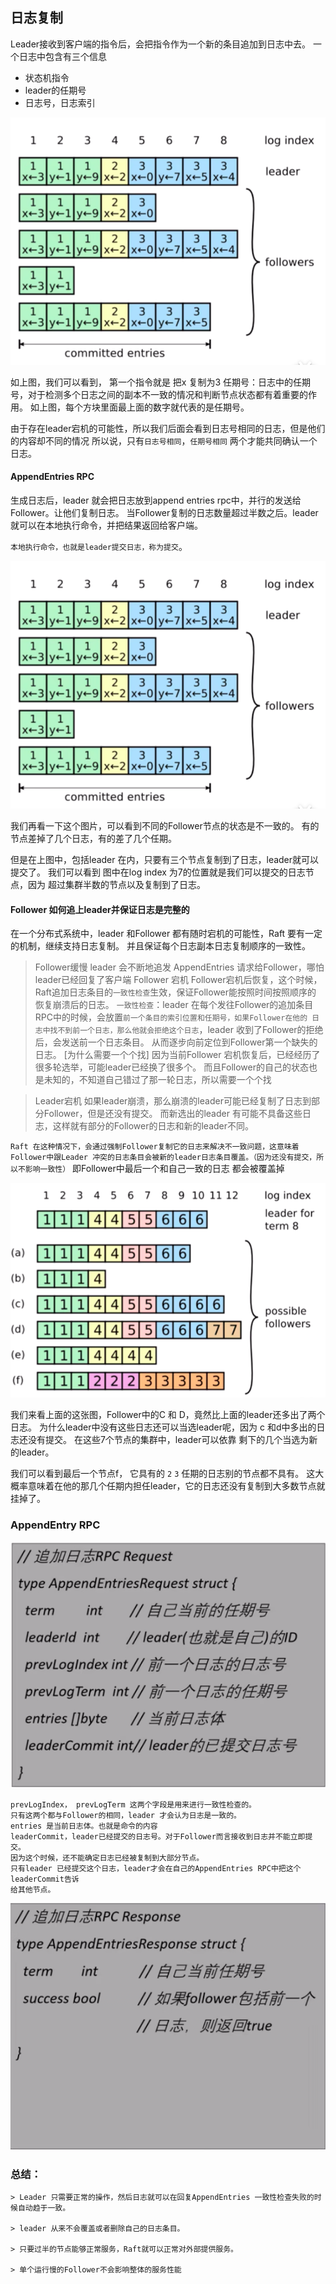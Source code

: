 ## 日志复制


Leader接收到客户端的指令后，会把指令作为一个新的条目追加到日志中去。
一个日志中包含有三个信息
* 状态机指令
* leader的任期号
* 日志号，日志索引

 ![](imgs/log_term.png)


如上图，我们可以看到， 第一个指令就是 把x 复制为3
任期号：日志中的任期号，对于检测多个日志之间的副本不一致的情况和判断节点状态都有着重要的作用。
如上图，每个方块里面最上面的数字就代表的是任期号。

由于存在leader宕机的可能性，所以我们后面会看到日志号相同的日志，但是他们的内容却不同的情况
所以说，只有`日志号相同`，`任期号相同` 两个才能共同确认一个日志。


#### AppendEntries RPC
生成日志后，leader 就会把日志放到append entries rpc中，并行的发送给Follower。让他们复制日志。
当Follower复制的日志数量超过半数之后。leader就可以在本地执行命令，并把结果返回给客户端。

`本地执行命令，也就是leader提交日志，称为提交`。


 ![](imgs/log_term.png)

我们再看一下这个图片，可以看到不同的Follower节点的状态是不一致的。
有的节点差掉了几个日志，有的差了几个任期。

但是在上图中，包括leader 在内，只要有三个节点复制到了日志，leader就可以提交了。
我们可以看到 图中在log index 为7的位置就是我们可以提交的日志节点，因为
超过集群半数的节点以及复制到了日志。



#### Follower 如何追上leader并保证日志是完整的
在一个分布式系统中，leader 和Follower 都有随时宕机的可能性，Raft 要有一定的机制，继续支持日志复制。
并且保证每个日志副本日志复制顺序的一致性。

> Follower缓慢
    leader 会不断地追发 AppendEntries 请求给Follower，哪怕leader已经回复了客户端
> Follower 宕机
    Follower宕机后恢复，这个时候，Raft追加日志条目的`一致性检查`生效，保证Follower能按照时间按照顺序的
    恢复崩溃后的日志。
`一致性检查`：leader 在每个发往Follower的追加条目RPC中的时候，会放置`前一个条目的索引位置和任期号，如果Follower在他的
日志中找不到前一个日志，那么他就会拒绝这个日志`，leader 收到了Follower的拒绝后，会发送前一个日志条目。
从而逐步向前定位到Follower第一个缺失的日志。
    [为什么需要一个个找]
    因为当前Follower 宕机恢复后，已经经历了很多轮选举，可能leader已经换了很多个。
    而且Follower的自己的状态也是未知的，不知道自己错过了那一轮日志，所以需要一个个找

> Leader宕机
    如果leader崩溃，那么崩溃的leader可能已经复制了日志到部分Follower，但是还没有提交。
    而新选出的leader 有可能不具备这些日志，这样就有部分的Follower的日志和新的leader不同。

`Raft 在这种情况下，会通过强制Follower复制它的日志来解决不一致问题，这意味着Follower中跟Leader
冲突的日志条目会被新的leader日志条目覆盖。（因为还没有提交，所以不影响一致性）`
即Follower中最后一个和自己一致的日志 都会被覆盖掉

 ![](imgs/leader_crush.png)


我们来看上面的这张图，Follower中的C 和 D，竟然比上面的leader还多出了两个日志。
为什么leader中没有这些日志还可以当选leader呢，因为 c 和d中多出的日志还没有提交。
在这些7个节点的集群中，leader可以依靠 剩下的几个当选为新的leader。

我们可以看到最后一个节点f， 它具有的 `2` `3` 任期的日志别的节点都不具有。
这大概率意味着在他的那几个任期内担任leader，它的日志还没有复制到大多数节点就挂掉了。

### AppendEntry RPC

 ![](imgs/append_entry_req.png)
    
    prevLogIndex， prevLogTerm 这两个字段是用来进行一致性检查的。
    只有这两个都与Follower的相同，leader 才会认为日志是一致的。
    entries 是当前日志体。也就是命令的内容
    leaderCommit，leader已经提交的日志号。对于Follower而言接收到日志并不能立即提交。
    因为这个时候，还不能确定日志已经被复制到大部分节点。
    只有leader 已经提交这个日志，leader才会在自己的AppendEntries RPC中把这个 leaderCommit告诉
    给其他节点。
    
 ![](imgs/append_entry_resp.png)



### 总结：
    
    > Leader 只需要正常的操作，然后日志就可以在回复AppendEntries 一致性检查失败的时候自动趋于一致。
    
    > leader 从来不会覆盖或者删除自己的日志条目。
    
    > 只要过半的节点能够正常服务，Raft就可以正常对外部提供服务。
    
    > 单个运行慢的Follower不会影响整体的服务性能


